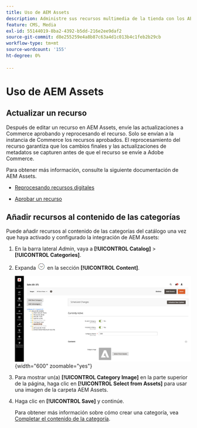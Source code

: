 ```yaml
---
title: Uso de AEM Assets
description: Administre sus recursos multimedia de la tienda con los AEM Assets.
feature: CMS, Media
exl-id: 55144019-8ba2-4392-b5dd-216e2ee9daf2
source-git-commit: d8e255259e4a8b87c63a4d1c013b4c1feb2b29cb
workflow-type: tm+mt
source-wordcount: '155'
ht-degree: 0%

---
```


# Uso de AEM Assets

<!--In ACAP-844, this topic was linked to from the Commerce Admin products images and videos when the Assets integration is enabled. If the URL to the topic changes, be sure to add a redirect.-->

## Actualizar un recurso

Después de editar un recurso en AEM Assets, envíe las actualizaciones a Commerce aprobando y reprocesando el recurso. Solo se envían a la instancia de Commerce los recursos aprobados. El reprocesamiento del recurso garantiza que los cambios finales y las actualizaciones de metadatos se capturen antes de que el recurso se envíe a Adobe Commerce.

Para obtener más información, consulte la siguiente documentación de AEM Assets.

- [Reprocesando recursos digitales](https://experienceleague.adobe.com/en/docs/experience-manager-cloud-service/content/assets/manage/reprocessing)

- [Aprobar un recurso](https://experienceleague.adobe.com/en/docs/experience-manager-cloud-service/content/assets/dynamicmedia/dynamic-media-open-apis/approve-assets)

## Añadir recursos al contenido de las categorías

Puede añadir recursos al contenido de las categorías del catálogo una vez que haya activado y configurado la integración de AEM Assets:

1. En la barra lateral _Admin_, vaya a **[!UICONTROL Catalog]** > **[!UICONTROL Categories]**.

1. Expanda ![Selector de expansión](../assets/icon-display-expand.png) en la sección **[!UICONTROL Content]**.

   ![Contenido de categoría](./assets/aem-assets-manage-categories.png){width="600" zoomable="yes"}

1. Para mostrar un(a) **[!UICONTROL Category Image]** en la parte superior de la página, haga clic en **[!UICONTROL Select from Assets]** para usar una imagen de la carpeta AEM Assets.

1. Haga clic en **[!UICONTROL Save]** y continúe.

   Para obtener más información sobre cómo crear una categoría, vea [Completar el contenido de la categoría](../catalog/category-create.md#step-3-complete-the-category-content).
